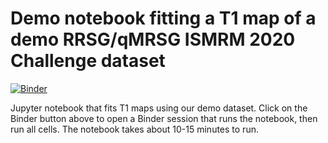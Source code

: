 # Demo notebook fitting a T1 map of a demo RRSG/qMRSG ISMRM 2020 Challenge dataset
[![Binder](https://mybinder.org/badge_logo.svg)](https://mybinder.org/v2/gh/rrsg2020/demo/binder_fix?filepath=demo%2Fdemo.ipynb)

Jupyter notebook that fits T1 maps using our demo dataset. Click on the Binder button above to open a Binder session that runs the notebook, then run all cells. The notebook takes about 10-15 minutes to run.
